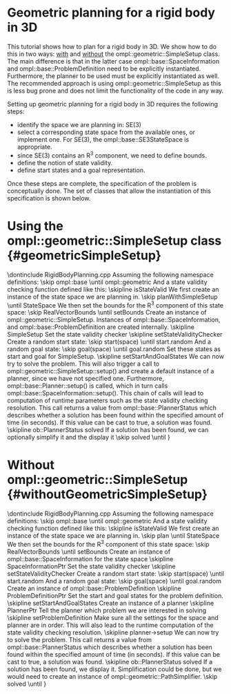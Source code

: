 # Geometric planning for a rigid body in 3D

This tutorial shows how to plan for a rigid body in 3D. We show how to do this in two ways: [with](#geometricSimpleSetup) and [without](#withoutGeometricSimpleSetup) the ompl::geometric::SimpleSetup class. The main difference is that in the latter case ompl::base::SpaceInformation and ompl::base::ProblemDefinition need to be explicitly instantiated. Furthermore, the planner to be used must be explicitly instantiated as well. The recommended approach is using ompl::geometric::SimpleSetup as this is less bug prone and does not limit the functionality of the code in any way.


Setting up geometric planning for a rigid body in 3D requires the following steps:

- identify the space we are planning in: SE(3)
- select a corresponding state space from the available ones, or implement one. For SE(3), the ompl::base::SE3StateSpace is appropriate.
- since SE(3) contains an R<sup>3</sup> component, we need to define bounds.
- define the notion of state validity.
- define start states and a goal representation.

Once these steps are complete, the specification of the problem is conceptually done. The set of classes that allow the instantiation of this specification is shown below.

# Using the ompl::geometric::SimpleSetup class {#geometricSimpleSetup}

\dontinclude RigidBodyPlanning.cpp
Assuming the following namespace definitions:
\skip ompl::base
\until ompl::geometric
And a state validity checking function defined like this:
\skipline isStateValid
We first create an instance of the state space we are planning in.
\skip planWithSimpleSetup
\until StateSpace
We then set the bounds for the R<sup>3</sup> component of this state space:
\skip RealVectorBounds
\until setBounds
Create an instance of ompl::geometric::SimpleSetup. Instances of ompl::base::SpaceInformation, and ompl::base::ProblemDefinition are created internally.
\skipline SimpleSetup
Set the state validity checker
\skipline setStateValidityChecker
Create a random start state:
\skip start(space)
\until start.random
And a random goal state:
\skip goal(space)
\until goal.random
Set these states as start and goal for SimpleSetup.
\skipline setStartAndGoalStates
We can now try to solve the problem. This will also trigger a call to ompl::geometric::SimpleSetup::setup() and create a default instance of a planner, since we have not specified one. Furthermore, ompl::base::Planner::setup() is called, which in turn calls ompl::base::SpaceInformation::setup(). This chain of calls will lead to computation of runtime parameters such as the state validity checking resolution. This call returns a value from ompl::base::PlannerStatus which describes whether a solution has been found within the specified amount of time (in seconds).  If this value can be cast to true, a solution was found.
\skipline ob::PlannerStatus solved
If a solution has been found, we can optionally simplify it and the display it
\skip solved
\until }


# Without ompl::geometric::SimpleSetup {#withoutGeometricSimpleSetup}

\dontinclude RigidBodyPlanning.cpp
Assuming the following namespace definitions:
\skip ompl::base
\until ompl::geometric
And a state validity checking function defined like this:
\skipline isStateValid
We first create an instance of the state space we are planning in.
\skip plan
\until StateSpace
We then set the bounds for the R<sup>3</sup> component of this state space:
\skip RealVectorBounds
\until setBounds
Create an instance of ompl::base::SpaceInformation for the state space
\skipline SpaceInformationPtr
Set the state validity checker
\skipline setStateValidityChecker
Create a random start state:
\skip start(space)
\until start.random
And a random goal state:
\skip goal(space)
\until goal.random
Create an instance of ompl::base::ProblemDefinition
\skipline ProblemDefinitionPtr
Set the start and goal states for the problem definition.
\skipline setStartAndGoalStates
Create an instance of a planner
\skipline PlannerPtr
Tell the planner which problem we are interested in solving
\skipline setProblemDefinition
Make sure all the settings for the space and planner are in order. This will also lead to the runtime computation of the state validity checking resolution.
\skipline planner->setup
We can now try to solve the problem. This call returns a value from ompl::base::PlannerStatus which describes whether a solution has been found within the specified amount of time (in seconds). If this value can be cast to true, a solution was found.
\skipline ob::PlannerStatus solved
If a solution has been found, we display it. Simplification could be done, but we would need to create an instance of ompl::geometric::PathSimplifier.
\skip solved
\until }
